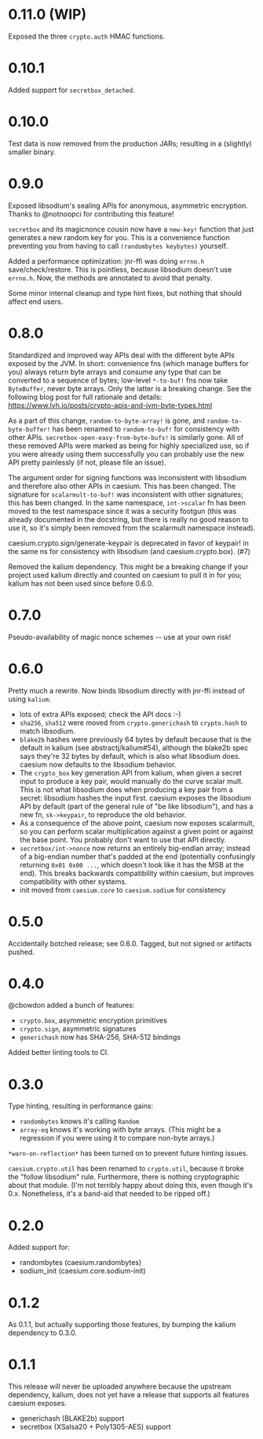# 0.11.0 (WIP)

Exposed the three `crypto.auth` HMAC functions.

# 0.10.1

Added support for `secretbox_detached`.

# 0.10.0

Test data is now removed from the production JARs; resulting in a (slightly)
smaller binary.

# 0.9.0

Exposed libsodium's sealing APIs for anonymous, asymmetric
encryption. Thanks to @notnoopci for contributing this feature!

`secretbox` and its magicnonce cousin now have a `new-key!` function
that just generates a new random key for you. This is a convenience
function preventing you from having to call `(randombytes keybytes)`
yourself.

Added a performance optimization: jnr-ffi was doing `errno.h`
save/check/restore. This is pointless, because libsodium doesn't use
`errno.h`. Now, the methods are annotated to avoid that penalty.

Some minor internal cleanup and type hint fixes, but nothing that
should affect end users.

# 0.8.0

Standardized and improved way APIs deal with the different byte APIs exposed
by the JVM. In short: convenience fns (which manage buffers for you) always
return byte arrays and consume any type that can be converted to a sequence of
bytes; low-level `*-to-buf!` fns now take `ByteBuffer`, never byte
arrays. Only the latter is a breaking change. See the following blog post for
full rationale and details:
https://www.lvh.io/posts/crypto-apis-and-jvm-byte-types.html

As a part of this change, `random-to-byte-array!` is gone, and
`random-to-byte-buffer!` has been renamed to `random-to-buf!` for consistency
with other APIs. `secretbox-open-easy-from-byte-bufs!` is similarly gone. All
of these removed APIs were marked as being for highly specialized use, so if
you were already using them successfully you can probably use the new API
pretty painlessly (if not, please file an issue).

The argument order for signing functions was inconsistent with libsodium and
therefore also other APIs in caesium. This has been changed. The signature for
`scalarmult-to-buf!` was inconsistent with other signatures; this has been
changed. In the same namespace, `int->scalar` fn has been moved to the test
namespace since it was a security footgun (this was already documented in the
docstring, but there is really no good reason to use it, so it's simply been
removed from the scalarmult namespace instead).

caesium.crypto.sign/generate-keypair is deprecated in favor of keypair! in the
same ns for consistency with libsodium (and caesium.crypto.box). (#7)

Removed the kalium dependency. This might be a breaking change if your project
used kalium directly and counted on caesium to pull it in for you; kalium has
not been used since before 0.6.0.

# 0.7.0

Pseudo-availability of magic nonce schemes -- use at your own risk!

# 0.6.0

Pretty much a rewrite. Now binds libsodium directly with jnr-ffi instead of
using `kalium`.

* lots of extra APIs exposed; check the API docs :-)
* `sha256`, `sha512` were moved from `crypto.generichash` to `crypto.hash`
  to match libsodium.
* `blake2b` hashes were previously 64 bytes by default because that is the
  default in kalium (see abstractj/kalium#54), although the blake2b spec says
  they're 32 bytes by default, which is also what libsodium does. caesium now
  defaults to the libsodium behavior.
* The `crypto_box` key generation API from kalium, when given a secret input
  to produce a key pair, would manually do the curve scalar mult. This is not
  what libsodium does when producing a key pair from a secret: libsodium
  hashes the input first. caesium exposes the libsodium API by default (part
  of the general rule of "be like libsodium"), and has a new fn,
  `sk->keypair`, to reproduce the old behavior.
* As a consequence of the above point, caesium now exposes scalarmult, so you
  can perform scalar multiplication against a given point or against the base
  point. You probably don't want to use that API directly.
* `secretbox/int->nonce` now returns an entirely big-endian array; instead of
  a big-endian number that's padded at the end (potentially confusingly
  returning `0x01 0x00 ...`, which doesn't look like it has the MSB at the
  end). This breaks backwards compatibility within caesium, but improves
  compatibility with other systems.
* init moved from `caesium.core` to `caesium.sodium` for consistency

# 0.5.0

Accidentally botched release; see 0.6.0. Tagged, but not signed or artifacts
pushed.

# 0.4.0

@cbowdon added a bunch of features:

- `crypto.box`, asymmetric encryption primitives
- `crypto.sign`, asymmetric signatures
- `generichash` now has SHA-256, SHA-512 bindings

Added better linting tools to CI.

# 0.3.0

Type hinting, resulting in performance gains:

- `randombytes` knows it's calling `Random`
- `array-eq` knows it's working with byte arrays. (This might be a
  regression if you were using it to compare non-byte arrays.)

`*warn-on-reflection*` has been turned on to prevent future hinting
issues.

`caesium.crypto.util` has been renamed to `crypto.util`, because it
broke the "follow libsodium" rule. Furthermore, there is nothing
cryptographic about that module. (I'm not terribly happy about doing
this, even though it's 0.x. Nonetheless, it's a band-aid that needed
to be ripped off.)

# 0.2.0

Added support for:

- randombytes (caesium.randombytes)
- sodium_init (caesium.core.sodium-init)

# 0.1.2

As 0.1.1, but actually supporting those features, by bumping the
kalium dependency to 0.3.0.

# 0.1.1

This release will never be uploaded anywhere because the upstream
dependency, kalium, does not yet have a release that supports all
features caesium exposes.

- generichash (BLAKE2b) support
- secretbox (XSalsa20 + Poly1305-AES) support
